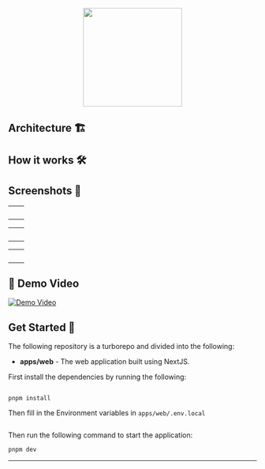 <p align="center">
<img src="./assets/logo.svg" alt=""  width="200px"/></p>

## Architecture 🏗️

## How it works 🛠️

## Screenshots 📸

<table>
  <tr>
    <td valign="top" width="50%">
      <br>
      <img src="./assets/1.png" alt="" >
    </td>
    <td valign="top" width="50%">
      <br>
      <img src="./assets/2.png" alt="" >
    </td>
  </tr>
</table>

<table>
  <tr>
    <td valign="top" width="50%">
      <br>
            <img src="./assets/3.png" alt="" >
    </td>
    <td valign="top" width="50%">
      <br>
            <img src="./assets/4.png" alt="" >
    </td>
  </tr>
</table>

<table>
  <tr>
    <td valign="top" width="50%">
      <br>
            <img src="./assets/5.png" alt="" >
    </td>
    <td valign="top" width="50%">
      <br>
            <img src="./assets/6.png" alt="" >
    </td>
  </tr>
</table>

## 🎥 Demo Video

[![Demo Video](https://img.youtube.com/vi/video_id/0.jpg)](https://www.youtube.com/watch?v=video_id)

## Get Started 🚀

The following repository is a turborepo and divided into the following:

- **apps/web** - The web application built using NextJS.

First install the dependencies by running the following:

```

pnpm install

```

Then fill in the Environment variables in `apps/web/.env.local`

```bash

```

Then run the following command to start the application:

```bash
pnpm dev
```

---

